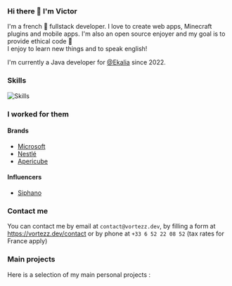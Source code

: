 ### Hi there 👋 I'm Victor

I'm a french 🥖 fullstack developer. I love to create web apps, Minecraft plugins and mobile apps. I'm also an open source enjoyer and my goal is to provide ethical code 🌱<br>
I enjoy to learn new things and to speak english!

I'm currently a Java developer for [@Ekalia](https://ekalia.fr/) since 2022.

### Skills

![Skills](https://skillicons.dev/icons?i=java,ts,js,html,css,flutter,mongodb,mysql,redis,react,tailwind,docker)

### I worked for them

#### Brands

* [Microsoft](https://microsoft.com/)
* [Nestlé](https://nestle.com/)
* [Apericube](https://www.ribambel.com/apericube)

#### Influencers

* [Siphano](https://youtube.com/@Siphano13)

### Contact me

You can contact me by email at `contact@vortezz.dev`, by filling a form at https://vortezz.dev/contact or by phone at `+33 6 52 22 08 52` (tax rates for France apply)

### Main projects

Here is a selection of my main personal projects : 
